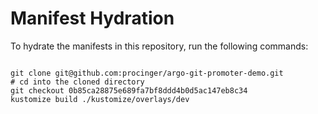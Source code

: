 
# Manifest Hydration

To hydrate the manifests in this repository, run the following commands:

```shell

git clone git@github.com:procinger/argo-git-promoter-demo.git
# cd into the cloned directory
git checkout 0b85ca28875e689fa7bf8ddd4b0d5ac147eb8c34
kustomize build ./kustomize/overlays/dev
```